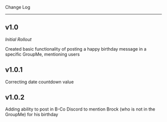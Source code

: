 Change Log
__________
v1.0
---
*Initial Rollout*

Created basic functionality of posting a happy birthday message in a            specific GroupMe, mentioning users

v1.0.1
---
Correcting date countdown value

v1.0.2
---
Adding ability to post in B-Co Discord to mention Brock (who is not in the GroupMe) for his birthday
